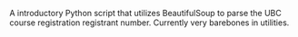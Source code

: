 A introductory Python script that utilizes BeautifulSoup to parse the UBC course registration 
registrant number. Currently very barebones in utilities.
